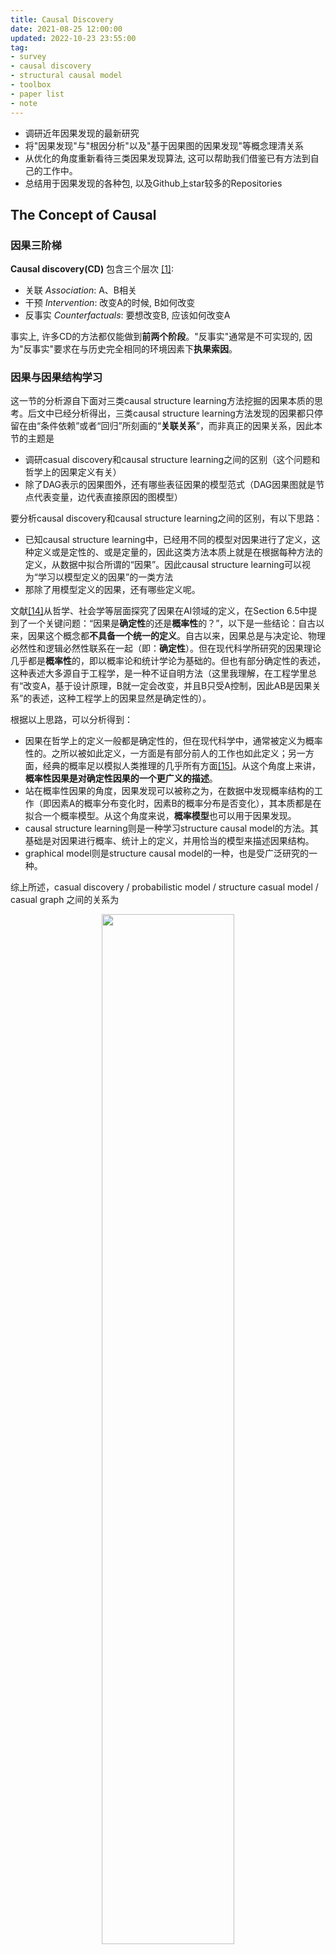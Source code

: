```yaml
---
title: Causal Discovery
date: 2021-08-25 12:00:00
updated: 2022-10-23 23:55:00
tag: 
- survey
- causal discovery
- structural causal model
- toolbox
- paper list
- note
---
```


- 调研近年因果发现的最新研究
- 将"因果发现"与"根因分析"以及"基于因果图的因果发现"等概念理清关系
- 从优化的角度重新看待三类因果发现算法, 这可以帮助我们借鉴已有方法到自己的工作中。
- 总结用于因果发现的各种包, 以及Github上star较多的Repositories

<!-- more -->

## The Concept of Causal

### 因果三阶梯

**Causal discovery(CD)** 包含三个层次 <a href="#ref1">[1]</a>: 

- 关联 *Association*: A、B相关
- 干预 *Intervention*: 改变A的时候, B如何改变
- 反事实 *Counterfactuals*: 要想改变B, 应该如何改变A

事实上, 许多CD的方法都仅能做到**前两个阶段**。"反事实"通常是不可实现的, 因为"反事实"要求在与历史完全相同的环境因素下**执果索因**。

### 因果与因果结构学习

这一节的分析源自下面对三类causal structure learning方法挖掘的因果本质的思考。后文中已经分析得出，三类causal structure learning方法发现的因果都只停留在由“条件依赖”或者“回归”所刻画的“**关联关系**”，而非真正的因果关系，因此本节的主题是

- 调研casual discovery和causal structure learning之间的区别（这个问题和哲学上的因果定义有关）
- 除了DAG表示的因果图外，还有哪些表征因果的模型范式（DAG因果图就是节点代表变量，边代表直接原因的图模型）

要分析causal discovery和causal structure learning之间的区别，有以下思路：

- 已知causal structure learning中，已经用不同的模型对因果进行了定义，这种定义或是定性的、或是定量的，因此这类方法本质上就是在根据每种方法的定义，从数据中拟合所谓的“因果”。因此causal structure learning可以视为“学习以模型定义的因果”的一类方法
- 那除了用模型定义的因果，还有哪些定义呢。

文献<a href="#ref14">[14]</a>从哲学、社会学等层面探究了因果在AI领域的定义，在Section 6.5中提到了一个关键问题：“因果是**确定性**的还是**概率性**的？”，以下是一些结论：自古以来，因果这个概念都**不具备一个统一的定义**。自古以来，因果总是与决定论、物理必然性和逻辑必然性联系在一起（即：**确定性**）。但在现代科学所研究的因果理论几乎都是**概率性**的，即以概率论和统计学论为基础的。但也有部分确定性的表述，这种表述大多源自于工程学，是一种不证自明方法（这里我理解，在工程学里总有“改变A，基于设计原理，B就一定会改变，并且B只受A控制，因此AB是因果关系”的表述，这种工程学上的因果显然是确定性的）。

根据以上思路，可以分析得到：

- 因果在哲学上的定义一般都是确定性的，但在现代科学中，通常被定义为概率性的。之所以被如此定义，一方面是有部分前人的工作也如此定义；另一方面，经典的概率足以模拟人类推理的几乎所有方面<a href="#ref15">[15]</a>。从这个角度上来讲，**概率性因果是对确定性因果的一个更广义的描述**。
- 站在概率性因果的角度，因果发现可以被称之为，在数据中发现概率结构的工作（即因素A的概率分布变化时，因素B的概率分布是否变化），其本质都是在拟合一个概率模型。从这个角度来说，**概率模型**也可以用于因果发现。
- causal structure learning则是一种学习structure causal model的方法。其基础是对因果进行概率、统计上的定义，并用恰当的模型来描述因果结构。
- graphical model则是structure causal model的一种，也是受广泛研究的一种。

综上所述，casual discovery / probabilistic model / structure casual model / casual graph 之间的关系为

<div align="center">
    <img src="https://raw.githubusercontent.com/KMdsy/figurebed/master/img/20221024103453.png" width = "65%" />
</div>

**Remark**: (1) 格兰杰因果应该属于structure casual model，但不一定属于图模型；(2) 图模型不仅包括DAG，还有其他类型的图（如）。

**支撑材料**

“结构学习本质上是一个模型选择问题，选择一个给定数据集上最能够描述数据依赖的模型。因果结构学习是结构学习中的一种特例，其学习了一个因果图”。这个观点是被普遍接受的。

**Remark**：结构学习的三种方法（基于约束、基于分数、基于函数）本质上都可以细分为通过组合/搜索算法，来识别因果结构 <a href="#ref13">[13]</a>

> **Structure learning is a model selection problem** in which one estimates or learns a graph that best describes the dependence structure in a given data set (Drton & Maathuis 2017). **Causal structure learning is the special case** in which one tries to learn the **causal graph** or certain aspects of it, and this is what we focus on in this article.
>
> —— Heinze-Deml, C., Maathuis, M. H., & Meinshausen, N. (2018). Causal structure learning. *Annual Review of Statistics and Its Application*, *5*, 371-391.

**Q1：除DAG外，还有哪些因果图** 

摘自 <a href="#ref13">[13]</a>

> Other types of graph used to represent causal structure include Partially Oriented Induced Path Graphs (POIPGs)[190, 228], SingleWorld Intervention Graphs (SWIGs) [24, 201, 202], σ-connection graphs [56], undirected graphs[11], interaction and component graphs for dynamic systems [40], Maximal Almost Ancestral Graphs (MAAGs)[231], psi-ECs [110], Patterns [274], and arid, bow-free, and ancestral ADMGs [19]. 
>
> There are also other types of assumptions relating to the functional form of the structural relationships (e.g., linear or non-linear) as well as the parametric form of the marginals and the errors (e.g., Gaussian or non-Gaussian).

**Q2：大数据对因果发现的贡献**

由三阶梯定义的因果通常是难以推断的，因为大多数情况下，实验人员都难以“干预”，更别说“反事实”。此外，可能存在“未被观测的潜在因素”、“因果知识通常是非先验的（我理解是，非先验导致难以反事实）”也是阻碍因果发现与估计的因素之一 <a href="#ref13">[13]</a>。

> Unfortunately, in many cases, it may not be possible to undertake such experiments due to prohibitive cost, ethical concerns, or impracticality. For example, to understand the impact of smoking, it would be necessary to force diferent individuals to smoke or not-smoke. **Researchers are therefore often left with non-experimental, observational data.** In the absence of intervention and manipulation, observational data leave researchers facing a number of challenges: Firstly, observational datasets may not contain all relevant variables - **there may exist unobserved/hidden/latent factors** (this is sometimes referred to as the third variable problem). Secondly, observational data may **exhibit selection bias** - for example, younger patients may in general prefer to opt for surgery, whereas older patients may prefer medication. Thirdly, the causal **relationships underlying these data may not be known a priori** - for example, are genetic factors independent causes of a particular outcome, or do they mediate or moderate an outcome? These three challenges afect the discovery and estimation of causal relationships

因此，大数据、或机器学习算法在因果发现问题中扮演的角色可以描述为

- 大数据的数据量级弥补了观察不充分导致的“未观察、漏观察”、“选择偏差”，即大数据使得我们可以观察到更多的变量，当观察足够充分时，推断出真实因果的概率就越大。
- 大数据也可以以数据量级减轻选择偏差（我理解是：虽然年轻人可能更倾向于选择整形手术，但随着样本增多，也可以找到倾向于做整形手术的老年人）。
- 大数据可能可以帮助我们进行反事实，例如对于一个周期系统，通过足够多周期的观察，我们也许可以找到一个时间点，只有一个原因变量发生变化，而其他所有变量都与历史保持一致，这种场景有利于推断因果反事实。

此外，对比实验数据（即存在“干预-效果”结构的数据）以及观测数据（即只包含非主动干预以及被动观测的数据），观测数据可以提供更好的统计能力和可推广性 <a href="#ref13">[13]</a>。



## Casual Structure Learning

近三十年来, 因果学习的工作一般聚焦于"因果结构学习(casual structure learning)", 所得到的**结构因果模型(structural causal model, SCM)** 包含两个部分: 

- Graphical models: 由图模型表示的因果关系, 其中节点表示随机变量, 有向边表示因果方向
- Structural equations: 在图模型中, 有向边上的因果效应, 由函数式表示

<a href="#ref1">[1]</a>中对SCM有以下论述

> **"structural causal models"** (SCM), which consists of three parts: *graphical models*, *structural equations,* and *counterfactual and interventional logic*. 
>
> Graphical models serve as a language for representing what agents know about the world. Counterfactuals help them articulate what they wish to know. And structural equations serve to tie the two together in a solid semantics.

<a href="#ref3">[3]</a>中则着重推崇了图模型作为因果模型的表达形式

> Methods for extracting causal conclusions from observational studies are on the **middle** rung of Pearl’s Ladder of Causation, and they can be expressed in a mathematical language that extends classical statistics and **emphasizes graphical models**.
>
> Various options exist for causal models: causal diagrams, structural equations, logical statements, and so forth. I am strongly sold on causal diagrams for nearly all applications, primarily due to their transparency but also due to the explicit answers they provide to many of the questions we wish to ask.
>
> …… 
>
> Pearl defines a causal model to be **a directed acyclic graph** that can be paired with data to produce quantitative causal estimates. The graph embodies the structural relationships that a researcher assumes are driving empirical results. The structure of the graphical model, including the identification of vertices as mediators, confounders, or colliders, can guide experimental design through the identification of minimal sets of control variables. Modern expositions on graphical cause and effect models are Pearl (2009) and Spirtes et al. (2000).



### Casual structure learning的三类方法

Casual structure learning的经典分类方法可分为三个**主要类别**：constrain-based, score-based, functional casual model <a href="#ref2">[2]</a>，还有一些hybird method，此处不列出。

**Remark**：也有文章<a href="#ref13">[13]</a>提出“constraint-based, score-based, those exploiting structural asymmetries, and those exploiting various forms of intervention”的分类方法，这种分类方法比较新，可能对近期（2022）工作有较好的适应性。

- **Constraint-based methods**: 这类方法依赖随机变量间的**条件独立性测试(conditional independency test)** 探究变量间的因果结构

    - 在传统的PC算法中, 为了简便的推导出因果结果, 基于CI定义了两种图上的结构, 即 V-structure / D-separation, 这两种结构可以辅助推导出因果的结构与方向。具体的, PC首先构造一个完全图, 然后通过两两变量间的independency test删除某些无向边, 然后基于CI test以及V-structure / D-separation, 确定其余边的方向或删除某些边。

    - 缺点: 

        1. 不能存在未观测的混杂变量, 该条件在大数据的情况下很难满足, 但存在如FCI的算法放宽了该限制
        2. 根据因果信念假设, 只能根据条件独立性来判断因果关系, 因此需要非常多且高质量的数据, 如果数据较少, 则条件独立性假设测试可能会互斥
        3. 对于分叉结构以及对撞结构, 该类算法无法根据条件独立性分辨**马尔可夫等价类(Markov equivalent class)**, 因此对局部因果关系的判别不足

        - **Markov equivalent class**: 拥有相同d分离结构的因果图并且具有相同条件独立性关系的因果图被称作马尔可夫等价类, 无法根据条件独立性分辨因果方向。

- **Score-based methods**: 这类方法首先指定因果父节点到子节点之间的函数关系, 然后以某个分数, 如AIC / BIC, 为优化目标, 优化得到**图结构**以及相关参数。

    - 如NOTEARS假设函数关系为$x=\sum w_x f(P_a(x))$, 其中$w_x$是变量$x$的权重, $P_a(x)$是其因果父节点
    - 缺点: 
        1. 该方法也会得到马尔可夫等价类。
        2. 由于要找到最优分数, 就要搜索全部的图, 这是一个NP-hard的问题, 复杂度极高且容易陷入局部最优。

- **Functional casual model**: 这类方法往往探究两个已有关联的变量之间的因果方向。首先对数据与因果函数做出假设, 然后通过测试两个变量之间是否满足关联函数, 来判断二者之间的关联方向。

    - 如LiNGAM假设因果之间满足**线性关系**, 且数据中的噪音为**高斯噪声**

    - 该类方法由于进行了严格的假设, 且一般会根据函数的拟合程度来找到唯一的因果方向, 因此一般不会出现马尔可夫等价类

    - 注意, FCM一般是探究两个变量之间因果关系的方法, 如<a href="#ref4">[4]</a>所述。该类方法的缺点是对数据特性以及因果有较强的假设。

        > Determining causal relationships **between two variables** is a fundamental and challenging causal discovery task (Janzing et al., 2012). **Conventional constraint-based and score-based causal discovery methods identify causal structures only up to Markov equivalent classes (Spirtes et al., 2001), in which some causal relationships are undetermined.** To address this challenge, properly constrained functional causal models (**FCMs**) have been proposed. FCMs represent the effect as a function of its cause and independent noise and can help identify the causal direction between two variables by imposing substantial structural constraints on model classes, such as additive noise models (ANMs)

<div align="center">
    <img src="https://raw.githubusercontent.com/KMdsy/figurebed/master/img/image-20221018113112863.png" width = "75%" />
</div>


**需要指出的是: 图模型只是一种因果关系的表示方式, 但该表示方式不是必要的。**

上述三类方法, 由于其假设不同、检验方法不同, 因此挖掘出的"因果"具有不同含义(即因果图中的有向边具有不同的含义), 分属不同的因果阶梯: 

- Constraint-based: 该类方法通过一系列变量之间的CI, 学习变量之间的因果关系。 该类方法挖掘出的因果本质是"**条件依赖**", 这类依赖属于"**关联**"层面。
- Score-based / Functional causal model: 该类方法首先定义了因果变量之间满足的**函数关系**, 前者优化全局得分函数来确定变量间的因果, 后者采用穷举优化算法搜索变量间的因果。这两类方法挖掘出的因果本质是由"回归关系"表示的"关联"。

**Q3：CD与RCA的关系**

此外, 强调一下Root Cause Analysis(RCA)与CD的关系, 即: 一般的RCA更关注Causal discovery的前两个等级, 即探究"什么和异常相关？""什么导致了异常？", 这就是为何许多RCA的方法都**只考虑了关联、推理**, 因此Causal discovery和RCA的关系如下: 

<div align="center">
	<img src="https://raw.githubusercontent.com/KMdsy/figurebed/master/img/image-20221018113441012.png" width = "33%" />
</div>


## 从优化的角度分析因果发现问题

为了理解三类因果发现的方法, 这里从优化的角度对三类方法进行阐述。

首先用$\mathcal{G}$表示$d$个节点所构成的有向图空间。对$\forall G \in \mathcal{G}$, 用$\mathbf{M}$表示对应的邻接矩阵, 反过来, 用$G(\mathbf{M})$表示以$\mathbf{M}$为邻接矩阵的有向图。记录观测矩阵为$\mathbf{X}=[\mathbf{x}_1, \cdots, \mathbf{x}_d] \in \mathbb{R}^{n \times d}$, 表示$d$维的观测数据, 其中每个数据观测$n$次。


### Constraint-based Method

基于约束的算法利用 从一系列统计测试中获得的一组条件独立性结果 来恢复因果图。该类方法的优化问题表述为: 

$\begin{array}{ll}\text{min} &Q\left( I\left( \mathbf{M}\right)  ,T\left( \mathbf{X}\right)  \right)  \\ \text{s.t.} &T\left( \mathbf{X}\right)  \\ &G\left( \mathbf{M}\right)  \in \text{DAGs} \\ \text{var} &\mathbf{M}\in \left\{ 0,1\right\}^{d\times d}  \end{array} $

其中$Q(\cdot)$用于衡量集合$I(\mathbf{M}),T(\mathbf{X})$之间的相似程度, $T(\mathbf{X})$是一组在$\mathbf{X}$中可测试的所有**条件独立/依赖**的约束集合。其中条件独立约束表示为$\mathbf{x}_i \bot \mathbf{x}_j | S$, 条件依赖约束表示为$\mathbf{x}_i \bot \backslash  \mathbf{x}_j | S$。 $I(\mathbf{M})$为一组根据图G得到的独立和依赖的约束集合。


**举例**: 如在PC<a href="#ref5">$^{5}$</a>算法中, 函数$Q(\cdot)$表示为

$Q\left( I\left( \mathbf{M} \right)  ,T\left( \mathbf{X} \right)  \right)  =\begin{cases}1&\text{if} \  I\left( \mathbf{M} \right)  \neq T\left( \mathbf{X} \right)  \\ 0&\text{otherwise} \end{cases} $

### Score-based Method

基于得分的算法最大化图$G$与观测数据$\mathbf{X}$之间的适应度, 来构建因果结构。该类方法的优化问题表述为: 

$\begin{array}{ll}\max &S\left( \mathbf{M} ,\mathbf{X} \right)  \\ \text{s.t.} &G\left( \mathbf{M} \right)  \in \text{DAGs} \\ \text{var} &\mathbf{M} \in \left\{ 0,1\right\}^{d\times d}  \end{array} $

其中DAG约束在<a href="#ref6">[6]</a>中被重写为$\text{tr} \left( {}e^{\mathbf{M} \circ \mathbf{M} }\right)  -d=0$, 这使得目标函数可以被连续优化。$S(\cdot)$为图与观测助局之间的适应度得分, 可用的得分函数包括BIC(GES<a href="#ref7">[7]</a>)、Bde<a href="#ref8">[8]</a>、Bge<a href="#ref9">[9]</a>。不同的方法往往采用不同的搜索算法在图空间中与哦话上述目标函数, 如: 贪心搜索(greedy search)<a href="#ref8">[8]</a>、顺序查找(order search)<a href="#ref10">[10]</a>、坐标下降<a href="#ref5">[5]</a>。



**举例**: NOTEARS<a href="#ref11">[11]]</a>中的得分函数为

$\mathcal{S}(\boldsymbol{M}, \boldsymbol{X})=\frac{1}{2 n} \sum_{t=1}^n\left\|\boldsymbol{x}_t-\boldsymbol{f}\left(\boldsymbol{M}, \boldsymbol{x}_t\right)\right\|_F^2$



### Functional Causal Model

基于FCM的算法假设变量间的因果关系满足函数$\mathbf{x}_j=f(\mathbf{x}_i,\mathbf{e}_j;\boldsymbol{\theta})$ , 其中$\mathbf{x}_i, \mathbf{x}_j$分别为直接原因变量、果变量, $\mathbf{e}_j \in \mathbb{R}^{n}$表示一些不可测量因素或噪音。$\boldsymbol{\epsilon}=[\mathbf{e}_1, \cdots, \mathbf{e}_d]$, $\boldsymbol{\theta}$为模型参数。下式中用$L(\cdot)$表示用于衡量参数$\boldsymbol{\theta}$的模型的预测值与实际观测的数据$\mathbf{x}_j$间的拟合程度的函数。该类方法的优化问题表述为: 

$\begin{array}{ll}\min &\sum_{i,j=1:d} M_{i,j}L\left( \mathbf{x}_{j} ,f\left( \mathbf{x}_{i} ,\mathbf{e}_{j} ;\boldsymbol{\theta} \right)  \right)  \\ \text{s.t.} &G\left( \mathbf{M} \right)  \in \  \text{DAGs} \\ &C\left( \mathbf{x} ,\boldsymbol{\epsilon} \right)  \\ \text{var} & \boldsymbol{\theta} ,\mathbf{M} \in \left\{ 0,1\right\}^{d\times d}  \end{array} $

其中$C\left( \mathbf{x} ,\boldsymbol{\epsilon} \right)$表示对数据及噪声等的假设集合。



**举例**: LiNGAM<a href="#ref12">[12]</a>假设$\boldsymbol{x}_i=\sum_{\boldsymbol{x}_j \in p a\left(\boldsymbol{x}_i\right)} b_{i j} \boldsymbol{x}_j+\boldsymbol{e}_i$, 噪声项的概率密度函数记为$p_i(\mathbf{e}_i)$。基于ICA和极大似然估计, 对于LiNGAM模型**参数估计部分**的优化目标为

$\min _{\mathbf{W}} L(\mathbf{W})=-\sum_{i=1}^m\left(\sum_{j=1}^n \log p_j\left(\boldsymbol{w}_j^T \boldsymbol{x}_i\right)+\log |\mathbf{W}|\right)$

其中$\mathbf{W}=(\mathbf{I}-\mathbf{B})^{-1}$, $\mathbf{B}_{i j}=b_{i j}$。另外LiNGAM假设噪声项独立同分布, 即所有噪声项满足$p(\boldsymbol{e})=\prod_{j=1}^n p\left(e_j\right)$, 对应$C\left( \mathbf{x} ,\boldsymbol{\epsilon} \right)$。基于估计出的$\mathbf{W}$可以计算得到因果图结构。



## Reference

<a name="ref1">[1]</a> Pearl, J. (2019). The seven tools of causal inference, with reflections on machine learning. *Communications of the ACM*, *62*(3), 54-60.

<a name="ref2">[2]</a> Glymour, Clark, Kun Zhang, and Peter Spirtes. "Review of causal discovery methods based on graphical models." *Frontiers in genetics* 10 (2019): 524.

<a name="ref3">[3] </a>Goldberg, L. R. (2019). The Book of Why: The New Science of Cause and Effect: by Judea Pearl and Dana Mackenzie, *Basic Books* (2018). ISBN: 978-0465097609.

<a name="ref4">[4]</a> Tu, R., Zhang, K., Kjellström, H., & Zhang, C. (2022). Optimal transport for causal discovery. In *ICLR 2022-The Tenth International Conference on Learning Representations (Virtual), Apr 25th-29th, 2022.

<a name="ref5">[5]</a> Kalisch, Markus, and Peter Bühlman. "Estimating high-dimensional directed acyclic graphs with the PC-algorithm." Journal of Machine Learning Research 8.3 (2007).

<a name="ref6">[6]</a> Xun Zheng, Bryon Aragam, Pradeep Ravikumar, and Eric P. Xing. 2018. DAGs with NO TEARS: continuous optimization for structure learning. In Proceedings of the 32nd International Conference on Neural Information Processing Systems (NIPS'18). Curran Associates Inc., Red Hook, NY, USA, 9492–9503.

<a name="ref7">[7]</a> D. M. Chickering and D. Heckerman. Efficient approximations for the marginal likelihood of Bayesian networks with hidden variables. Machine Learning, 29(2-3):181–212, 1997.

<a name="ref8">[8]</a> D. Heckerman, D. Geiger, and D. M. Chickering. Learning Bayesian networks: The combination of knowledge and statistical data. Machine learning, 20(3):197–243, 1995.

<a name="ref9">[9]</a> J. Kuipers, G. Moffa, and D. Heckerman. Addendum on the scoring of gaussian directed acyclic graphical models. The Annals of Statistics, pages 1689–1691, 2014.

<a name="ref10">[10]</a> F. Fu and Q. Zhou. Learning sparse causal Gaussian networks with experimental intervention: Regularization and coordinate descent. Journal of the American Statistical Association, 108(501):288–300, 2013. 

<a name="ref11">[11]</a> Zheng, X., Aragam, B., Ravikumar, P. K., & Xing, E. P. (2018). Dags with no tears: Continuous optimization for structure learning. *Advances in Neural Information Processing Systems*, *31*.

<a name="ref12">[12]</a> Shimizu, S., Hoyer, P. O., Hyvärinen, A., Kerminen, A., & Jordan, M. (2006). A linear non-Gaussian acyclic model for causal discovery. *Journal of Machine Learning Research*, *7*(10).

<a name="ref13">[13]</a> Matthew J. Vowels, Necati Cihan Camgoz, and Richard Bowden. 2022. D’ya Like DAGs? A Survey on Structure Learning and Causal Discovery. ACM Comput. Surv. Just Accepted (March 2022). https://doi.org/10.1145/3527154

<a name="ref14">[14]</a> Starmans, R. (2020). Prometheus unbound or Paradise regained: the concept of Causality in the contemporary AI-Data Science debate. *Journal de la Société Française de Statistique*, *161*(1), 4-41.

<a name="ref15">[15]</a> Cheeseman, P. (1985). In defense of probability. In Proceedings of the Ninth International Joint Conference on AI (IJCAI, 1983).





## 2020-2022最新论文列表

1. Jalaldoust, A., Hlaváčková-Schindler, K., & Plant, C. (2022, June). Causal Discovery in Hawkes Processes by Minimum Description Length. In *Proceedings of the AAAI Conference on Artificial Intelligence* (Vol. 36, No. 6, pp. 6978-6987).【高维Hawkes序列中的Grange causal graph learning】
2. Zhang, H., Zhang, K., Zhou, S., Guan, J., & Zhang, J. (2021, May). Testing independence between linear combinations for causal discovery. In *Proceedings of the AAAI Conference on Artificial Intelligence* (Vol. 35, No. 7, pp. 6538-6546).【线性非高斯结构方程模型下两个线性组合之间的独立性——条件独立性测试中的一个特殊问题】
3. Lu, N. Y., Zhang, K., & Yuan, C. (2021, May). Improving causal discovery by optimal bayesian network learning. In *Proceedings of the AAAI Conference on Artificial Intelligence* (Vol. 35, No. 10, pp. 8741-8748).【提出了一种基于分数的方法中, 一种新的穷举优化方法】
4. Hyttinen, A., Eberhardt, F., & Järvisalo, M. (2014, July). Constraint-based Causal Discovery: Conflict Resolution with Answer Set Programming. In *UAI* (pp. 340-349).【将因果图搜索问题, 视为带约束的优化问题】
5. Dhir, A., & Lee, C. M. (2020, April). Integrating overlapping datasets using bivariate causal discovery. In *Proceedings of the AAAI Conference on Artificial Intelligence* (Vol. 34, No. 04, pp. 3781-3790).【从多个数据集中学习一致的因果结构的问题】
6. Huang, B., Zhang, K., Gong, M., & Glymour, C. (2020, April). Causal discovery from multiple data sets with non-identical variable sets. In *Proceedings of the AAAI Conference on Artificial Intelligence* (Vol. 34, No. 06, pp. 10153-10161).【具有不同变量集的多个数据集的因果发现】
7. Maeda, T. N., & Shimizu, S. (2020, June). RCD: Repetitive causal discovery of linear non-Gaussian acyclic models with latent confounders. In *International Conference on Artificial Intelligence and Statistics* (pp. 735-745). PMLR.【受潜在混杂因素影响的数据中, 发现利用函数模型来发现因果(以往通常是基于约束)】
8. Tu, R., Zhang, C., Ackermann, P., Mohan, K., Kjellström, H., & Zhang, K. (2019, April). Causal discovery in the presence of missing data. In *The 22nd International Conference on Artificial Intelligence and Statistics* (pp. 1762-1770). PMLR.【**缺失数据中的因果发现**】
9. Feng, G., Yu, K., Wang, Y., Yuan, Y., & Djurić, P. M. (2020, May). Improving convergent cross mapping for causal discovery with Gaussian processes. In *ICASSP 2020-2020 IEEE International Conference on Acoustics, Speech and Signal Processing (ICASSP)* (pp. 3692-3696). IEEE.【耦合时间序列之间的因果发现】
10. Lippe, P., Cohen, T., & Gavves, E. (2021). Efficient neural causal discovery without acyclicity constraints. *arXiv preprint arXiv:2107.10483*.【一个基于神经网络+score based的因果发现】
11. Tu, R., Zhang, K., Kjellström, H., & Zhang, C. (2022). Optimal transport for causal discovery. In *ICLR 2022-The Tenth International Conference on Learning Representations (Virtual), Apr 25th-29th, 2022*.【用**最优传输**理论重写了FCM的方法, 并以优化的形式做优化, 实现因果发现】
12. Zhu, S., Ng, I., & Chen, Z. (2019, September). Causal Discovery with Reinforcement Learning. In *International Conference on Learning Representations*.【这个文章里对**各类优化方法**有比较好的调研】
13. Huang, B., Zhang, K., Gong, M., & Glymour, C. (2019, May). Causal discovery and forecasting in nonstationary environments with state-space models. In *International conference on machine learning* (pp. 2901-2910). PMLR.【非平稳时间序列中的因果发现】
14. Empirical Bayesian Approaches for Robust Constraint-based Causal Discovery under Insufficient Data【小数据、非平稳】
15. Brouillard, P., Lachapelle, S., Lacoste, A., Lacoste-Julien, S., & Drouin, A. (2020). Differentiable causal discovery from interventional data. *Advances in Neural Information Processing Systems*, *33*, 21865-21877.【弱忠诚假设的因果发现】
16. Mokhtarian, E., Akbari, S., Ghassami, A., & Kiyavash, N. (2021, August). A recursive markov boundary-based approach to causal structure learning. In The KDD'21 Workshop on Causal Discovery (pp. 26-54). PMLR.【基于约束的方法, 用递归的优化方法】



## 值得关注的最新工作



1. Bhattacharya, R., Nagarajan, T., Malinsky, D., & Shpitser, I. (2021, March). Differentiable causal discovery under unmeasured confounding. In *International Conference on Artificial Intelligence and Statistics* (pp. 2314-2322). PMLR.【confounded systems中的因果图模型发现, 其中节点的定义可能不一样】
2. Brouillard, P., Lachapelle, S., Lacoste, A., Lacoste-Julien, S., & Drouin, A. (2020). Differentiable causal discovery from interventional data. *Advances in Neural Information Processing Systems*, *33*, 21865-21877.【和上面的有点像】
3. S. Ren, H. Yin, M. Sun and P. Li, "Causal Discovery with Flow-based Conditional Density Estimation," *2021 IEEE International Conference on Data Mining (ICDM)*, 2021, pp. 1300-1305, doi: 10.1109/ICDM51629.2021.00161.【流模型来估计变量的联合概率密度, 根据条件密度估计的方差推断每个潜在因果方向的分数, 我们的因果发现方法减轻了传统方法所做的限制性假设, 更好地捕捉各种问题领域中以任意形式出现的数据之间的复杂因果关系】
4. Zhang, H., Zhou, S., Zhang, K., & Guan, J. (2022, June). Residual Similarity Based Conditional Independence Test and Its Application in Causal Discovery. In *Proceedings of the AAAI Conference on Artificial Intelligence* (Vol. 36, No. 5, pp. 5942-5949).【CI转优化问题】



-----



## ToolBox

+ gCastle [URL](https://github.com/huawei-noah/trustworthyAI/tree/master/gcastle)


> gCastle是华为诺亚方舟实验室自研的因果结构学习工具链, 主要的功能和愿景包括: 
>
> 1. 数据生成及处理: 包含各种模拟数据生成算子, 数据读取算子, 数据处理算子(如先验灌入, 变量选择, CRAM)。
> 2. 因果图构建: 提供了一个因果结构学习python算法库, 包含了主流的因果学习算法以及最近兴起的基于梯度的因果结构学习算法。
> 3. 因果评价: 提供了常用的因果结构学习性能评价指标, 包括F1, SHD, FDR, TPR, FDR, NNZ等

+ Causal Discovery Toolbox [URL](https://github.com/FenTechSolutions/CausalDiscoveryToolbox)

> The Causal Discovery Toolbox is a package for causal inference in graphs and in the pairwise settings for Python>=3.5. 
> Tools for graph structure recovery and dependencies are included. The package is based on Numpy, Scikit-learn, Pytorch and R.


+ Tigramite [URL](https://github.com/jakobrunge/tigramite)

> Tigramite 是一个因果时间序列分析 python 包。它允许从高维时间序列数据集有效地重建因果图, 并对获得的因果依赖进行建模, 
> 以进行因果中介和预测分析。因果发现基于适用于离散或连续值时间序列的线性和非参数条件独立性测试。
>
> - 包含的因果发现方法: PCMCI、PCMCIplus、LPCMCI
> - 包含的独立性测试方法: ParCorr、GPDC / GPDCtorch、CMIknn、CMIsymb

+ causalDisco: an R package with tools for causal discovery on observational data [URL](https://github.com/annennenne/causalDisco)

> causalDisco 包括temporal PC的实现

+ Causal Discovery Tools for Time Series Applications - A Collection of Tutorials [URL](https://github.com/savinims/DATAS_Causal_Discovery)

> 为大气科学家数据分析工具 (DATAS) 网关的一部分, 编写的教程侧重于大气科学应用。数据: https://datasgateway.colostate.edu/
>
> 本资料库中解释的方法侧重于观察性研究, 其中不进行受控实验(例如, 气候中的有针对性的建模研究)来确定原因和影响。
> 这些方法允许您识别需要使用我们现有的特定应用领域知识进一步验证的"潜在"关系。
>
> 方法包括: 二元格兰杰因果检验、PC稳定算法的时间序列扩展


## Related work with code

[1] TCDF: Causal Discovery with Attention-Based Convolutional Neural Networks [URL](https://github.com/M-Nauta/TCDF)

> 时间因果发现框架 (TCDF) 是在 PyTorch 中实现的深度学习框架。给定多个时间序列作为输入, TCDF 发现这些时间序列之间的因果关系并输出因果图。
> 它还可以根据其他时间序列预测一个时间序列。TCDF 使用基于注意力的卷积神经网络结合因果验证步骤。通过解释卷积网络的内部参数, TCDF 还可以发现因果之间的时间延迟。

[2] Amortize Causal Discovery: Learning to Infer Causal Graphs from Time-Series Data [URL](https://github.com/loeweX/AmortizedCausalDiscovery)

> 通过 Amortized Causal Discovery, 我们学习从具有不同潜在因果图但共享动态的样本中推断因果关系。这使我们能够跨样本进行泛化, 从而通过增加训练数据大小来提高我们的性能。

[3] Causal Discovery from Nonstationary/Heterogeneous Data: Skeleton Estimation and Orientation Determination. IJCAI 2017. [URL](https://github.com/Biwei-Huang/Causal-Discovery-from-Nonstationary-Heterogeneous-Data)

[4] Causal Discovery in Heavy-Tailed Models [URL](https://github.com/nicolagnecco/causalXtreme)

[5] Differentiable Causal Discovery from Interventional Data [URL](https://github.com/slachapelle/dcdi)

[6] Generalized Score Functions for Causal Discovery. KDD, 2018 [URL](https://github.com/Biwei-Huang/Generalized-Score-Functions-for-Causal-Discovery)

> 具有广义得分函数的贪婪等价搜索的因果结构学习(适用于混合连续和离散数据、具有高斯或非高斯分布的数据、线性或非线性因果机制以及具有多维的变量。)

[7] Learning the Causal Structure of Copula Models with Latent Variables. UAI. 2018 [URL](https://github.com/cuiruifei/CopulaFactorModel)

[8] Data Generating Process to Evaluate Causal Discovery Techniques for Time Series Data, at the Causal Discovery & Causality-Inspired Machine Learning Workshop at NeurIPS 2020. [URL](https://github.com/causalens/cdml-neurips2020)

[9] Process Mining Meets Causal Machine Learning: Discovering Causal Rules from Event Logs [URL](https://github.com/zahradbozorgi/CausalRulesDiscovery)



